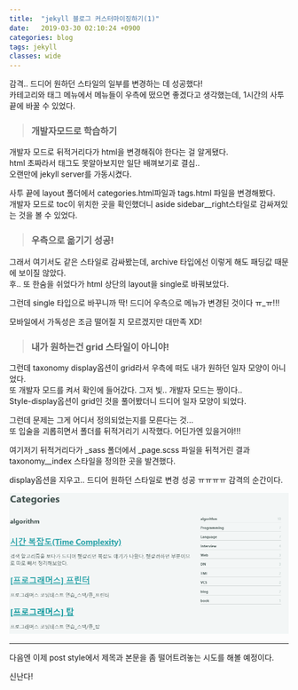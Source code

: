 ```yaml
---
title:  "jekyll 블로그 커스터마이징하기(1)"
date:   2019-03-30 02:10:24 +0900
categories: blog
tags: jekyll
classes: wide
---
```


감격.. 드디어 원하던 스타일의 일부를 변경하는 데 성공했다!  
카테고리와 태그 메뉴에서 메뉴들이 우측에 떴으면 좋겠다고 생각했는데, 1시간의 사투 끝에 바꿀 수 있었다.  
  
> ### 개발자모드로 학습하기
  
개발자 모드로 뒤적거리다가 html을 변경해줘야 한다는 걸 알게됐다.  
html 초짜라서 태그도 못알아보지만 일단 배껴보기로 결심..  
오랜만에 jekyll server를 가동시켰다.  

사투 끝에 layout 폴더에서 categories.html파일과 tags.html 파일을 변경해봤다.  
개발자 모드로 toc이 위치한 곳을 확인했더니 aside sidebar__right스타일로 감싸져있는 것을 볼 수 있었다.  

> ### 우측으로 옮기기 성공!
  
그래서 여기서도 같은 스타일로 감싸봤는데, archive 타입에선 이렇게 해도 패딩값 때문에 보이질 않았다.  
후.. 또 한숨을 쉬었다가 html 상단의 layout을 single로 바꿔보았다.  
  
그런데 single 타입으로 바꾸니까 딱! 드디어 우측으로 메뉴가 변경된 것이다 ㅠ_ㅠ!!!  
  
모바일에서 가독성은 조금 떨어질 지 모르겠지만 대만족 XD!

> ### 내가 원하는건 grid 스타일이 아니야!
  
그런데 taxonomy display옵션이 grid라서 우측에 떠도 내가 원하던 일자 모양이 아니었다.  
또 개발자 모드를 켜서 확인에 들어갔다. 그저 빛.. 개발자 모드는 짱이다..  
Style-display옵션이 grid인 것을 풀어봤더니 드디어 일자 모양이 되었다.  
  
그런데 문제는 그게 어디서 정의되었는지를 모른다는 것...  
또 입술을 괴롭히면서 폴더를 뒤적거리기 시작했다. 어딘가엔 있을거야!!!  
  
여기저기 뒤적거리다가 _sass 폴더에서 _page.scss 파일을 뒤적거린 결과 taxonomy__index 스타일을 정의한 곳을 발견했다.  
  
display옵션을 지우고.. 드디어 원하던 스타일로 변경 성공 ㅠㅠㅠㅠ 감격의 순간이다.  

![변경된 카테고리 메뉴](/assets/images/category_style.PNG)

___
다음엔 이제 post style에서 제목과 본문을 좀 떨어트려놓는 시도를 해볼 예정이다.  
  
신난다!  